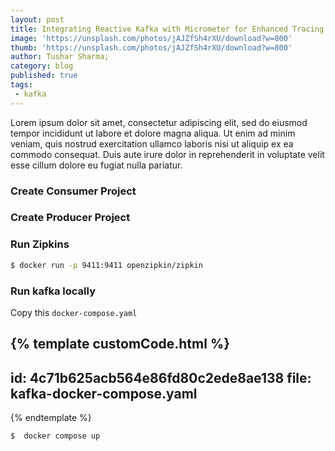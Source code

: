 ```yaml
---
layout: post
title: Integrating Reactive Kafka with Micrometer for Enhanced Tracing
image: 'https://unsplash.com/photos/jAJZfSh4rXU/download?w=800'
thumb: 'https://unsplash.com/photos/jAJZfSh4rXU/download?w=800'
author: Tushar Sharma;
category: blog
published: true
tags:
 - kafka
---
```


Lorem ipsum dolor sit amet, consectetur adipiscing elit, sed do eiusmod tempor incididunt ut labore et dolore magna aliqua. Ut enim ad minim veniam, quis nostrud exercitation ullamco laboris nisi ut aliquip ex ea commodo consequat. Duis aute irure dolor in reprehenderit in voluptate velit esse cillum dolore eu fugiat nulla pariatur.<!-- truncate_here -->

### Create Consumer Project

### Create Producer Project

### Run Zipkins

```bash
$ docker run -p 9411:9411 openzipkin/zipkin
```

### Run kafka locally

Copy this `docker-compose.yaml` 

{% template  customCode.html %}
---
id: 4c71b625acb564e86fd80c2ede8ae138
file: kafka-docker-compose.yaml
---
{% endtemplate %}


```bash
$  docker compose up
```